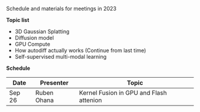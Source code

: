 Schedule and materials for meetings in 2023

**Topic list**

* 3D Gaussian Splatting
* Diffusion model
* GPU Compute
* How autodiff actually works (Continue from last time)
* Self-supervised multi-modal learning

**Schedule**

| Date     | Presenter       | Topic   |
| -------- | --------------- | ------- |
| Sep 26   | Ruben Ohana     | Kernel Fusion in GPU and Flash attenion |